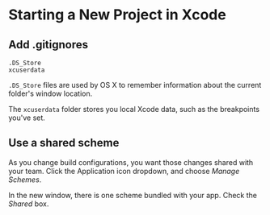 # Starting a New Project in Xcode

## Add .gitignores

```
.DS_Store
xcuserdata
```

`.DS_Store` files are used by OS X to remember information about the current folder's window location.

The `xcuserdata` folder stores you local Xcode data, such as the breakpoints you've set.

## Use a shared scheme

As you change build configurations, you want those changes shared with your team. Click the Application icon dropdown, and choose *Manage Schemes*.

In the new window, there is one scheme bundled with your app. Check the *Shared* box.